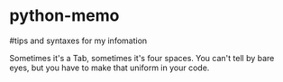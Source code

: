 # python-memo
#tips and syntaxes for my infomation

Sometimes it's a Tab, sometimes it's four spaces. You can't tell by bare eyes, but you have to make that uniform in your code.
